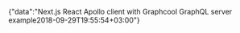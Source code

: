 {"data":"Next.js React Apollo client with Graphcool GraphQL server example2018-09-29T19:55:54+03:00"}
